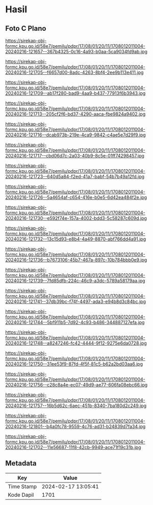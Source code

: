 # Hasil

## Foto C Plano

https://sirekap-obj-formc.kpu.go.id/58e7/pemilu/pdpr/17/08/01/20/11/1708012011004-20240216-121657--367b4325-0c16-4a93-b0aa-5ca9034fd9ab.jpg

https://sirekap-obj-formc.kpu.go.id/58e7/pemilu/pdpr/17/08/01/20/11/1708012011004-20240216-121705--f6657d00-8adc-4263-8bf4-2ee9b113e411.jpg

https://sirekap-obj-formc.kpu.go.id/58e7/pemilu/pdpr/17/08/01/20/11/1708012011004-20240216-121709--ab17f280-bad9-4aa9-b437-77913f6b3943.jpg

https://sirekap-obj-formc.kpu.go.id/58e7/pemilu/pdpr/17/08/01/20/11/1708012011004-20240216-121713--205cf2f6-bd37-4290-aaca-fbe9824a9402.jpg

https://sirekap-obj-formc.kpu.go.id/58e7/pemilu/pdpr/17/08/01/20/11/1708012011004-20240216-121716--dcab973b-219e-4ca9-9842-c4ae5e7d29f9.jpg

https://sirekap-obj-formc.kpu.go.id/58e7/pemilu/pdpr/17/08/01/20/11/1708012011004-20240216-121717--cbd06d7c-2a03-40b9-8c5e-01ff74298457.jpg

https://sirekap-obj-formc.kpu.go.id/58e7/pemilu/pdpr/17/08/01/20/11/1708012011004-20240216-121723--640d5a84-f2ed-41a7-babf-54b7b49a12fd.jpg

https://sirekap-obj-formc.kpu.go.id/58e7/pemilu/pdpr/17/08/01/20/11/1708012011004-20240216-121726--5a4654af-c654-416e-b0e5-6d42ea484f2e.jpg

https://sirekap-obj-formc.kpu.go.id/58e7/pemilu/pdpr/17/08/01/20/11/1708012011004-20240216-121730--e592f74e-157a-4002-bdd3-5c58287c609d.jpg

https://sirekap-obj-formc.kpu.go.id/58e7/pemilu/pdpr/17/08/01/20/11/1708012011004-20240216-121732--13c15d93-e8b4-4a49-8870-abf766dd4a91.jpg

https://sirekap-obj-formc.kpu.go.id/58e7/pemilu/pdpr/17/08/01/20/11/1708012011004-20240216-121736--b7673106-45b7-467a-897c-10b784bbb0e9.jpg

https://sirekap-obj-formc.kpu.go.id/58e7/pemilu/pdpr/17/08/01/20/11/1708012011004-20240216-121739--7fd85dfb-224c-46c9-a3dc-5789a58179aa.jpg

https://sirekap-obj-formc.kpu.go.id/58e7/pemilu/pdpr/17/08/01/20/11/1708012011004-20240216-121741--37db39bc-f74f-4497-ada3-e94b8d3c84bc.jpg

https://sirekap-obj-formc.kpu.go.id/58e7/pemilu/pdpr/17/08/01/20/11/1708012011004-20240216-121744--5bf911b5-7d92-4c93-b486-344887127efa.jpg

https://sirekap-obj-formc.kpu.go.id/58e7/pemilu/pdpr/17/08/01/20/11/1708012011004-20240216-121748--a8247246-fc42-4444-9f12-9275e6da0728.jpg

https://sirekap-obj-formc.kpu.go.id/58e7/pemilu/pdpr/17/08/01/20/11/1708012011004-20240216-121750--31ee53f9-87fd-4f5f-81c5-b62a2bd03aa6.jpg

https://sirekap-obj-formc.kpu.go.id/58e7/pemilu/pdpr/17/08/01/20/11/1708012011004-20240216-121756--c28c8a4e-ec07-49d9-ae77-606fa08ebc66.jpg

https://sirekap-obj-formc.kpu.go.id/58e7/pemilu/pdpr/17/08/01/20/11/1708012011004-20240216-121757--16b5d62c-6aec-451b-8340-7ba180d2c249.jpg

https://sirekap-obj-formc.kpu.go.id/58e7/pemilu/pdpr/17/08/01/20/11/1708012011004-20240216-121801--b4a0fc78-9559-4c76-ad31-b24839d7fa34.jpg

https://sirekap-obj-formc.kpu.go.id/58e7/pemilu/pdpr/17/08/01/20/11/1708012011004-20240216-121702--11e56687-11f8-42cb-9949-ace71f19c31b.jpg


## Metadata

| Key        | Value               |
| ---------- | ------------------- |
| Time Stamp | 2024-02-17 13:05:41 |
| Kode Dapil | 1701                |



